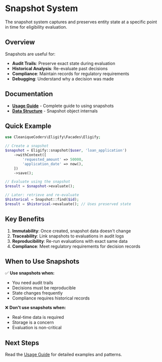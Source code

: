 # Snapshot System

The snapshot system captures and preserves entity state at a specific point in time for eligibility evaluation.

## Overview

Snapshots are useful for:
- **Audit Trails**: Preserve exact state during evaluation
- **Historical Analysis**: Re-evaluate past decisions
- **Compliance**: Maintain records for regulatory requirements
- **Debugging**: Understand why a decision was made

## Documentation

- **[Usage Guide](usage.md)** - Complete guide to using snapshots
- **[Data Structure](data-structure.md)** - Snapshot object internals

## Quick Example

```php
use CleaniqueCoders\Eligify\Facades\Eligify;

// Create a snapshot
$snapshot = Eligify::snapshot($user, 'loan_application')
    ->withContext([
        'requested_amount' => 50000,
        'application_date' => now(),
    ])
    ->save();

// Evaluate using the snapshot
$result = $snapshot->evaluate();

// Later: retrieve and re-evaluate
$historical = Snapshot::find($id);
$result = $historical->evaluate(); // Uses preserved state
```

## Key Benefits

1. **Immutability**: Once created, snapshot data doesn't change
2. **Traceability**: Link snapshots to evaluations in audit logs
3. **Reproducibility**: Re-run evaluations with exact same data
4. **Compliance**: Meet regulatory requirements for decision records

## When to Use Snapshots

✅ **Use snapshots when:**
- You need audit trails
- Decisions must be reproducible
- State changes frequently
- Compliance requires historical records

❌ **Don't use snapshots when:**
- Real-time data is required
- Storage is a concern
- Evaluation is non-critical

## Next Steps

Read the [Usage Guide](usage.md) for detailed examples and patterns.
